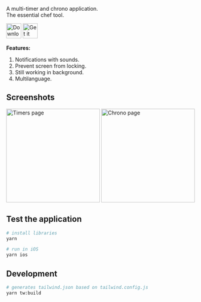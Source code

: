 A multi-timer and chrono application.<br>
The essential chef tool.

<a href="https://apps.apple.com/es/app/kitchendoro/id1607064139"><img src="https://user-images.githubusercontent.com/5312427/158222269-ce4548cd-a462-44ff-8d49-6925328dbd40.svg" height="40" alt="Download on the Apple Store" /></a> <a href="https://play.google.com/store/apps/details?id=com.multitimer"><img src="https://user-images.githubusercontent.com/5312427/158222275-11ce2126-cb8f-4dfc-b415-812cfd5a75bd.svg" height="40" alt="Get it on Google Play" /></a>

**Features:**

1. Notifications with sounds.
2. Prevent screen from locking.
3. Still working in background.
4. Multilanguage.

## Screenshots

<img src="https://user-images.githubusercontent.com/5312427/155002280-5dd4e52d-de7e-4a55-923e-2606a2aa71b5.png" width="250" alt="Timers page"> <img src="https://user-images.githubusercontent.com/5312427/155001752-7d191991-a2e2-4996-9c0f-316ad0a6110b.png" width="250" alt="Chrono page">

## Test the application

```bash
# install libraries
yarn

# run in iOS
yarn ios
```

## Development

```bash
# generates tailwind.json based on tailwind.config.js
yarn tw:build
```
